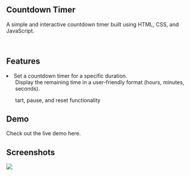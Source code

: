 <h2>Countdown Timer</h2>
<p>A simple and interactive countdown timer built using HTML, CSS, and JavaScript.</p><br>
<h2>Features</h2>
<li>
  Set a countdown timer for a specific duration.
  <ul>Display the remaining time in a user-friendly format (hours, minutes, seconds).</ul>
  <ul>tart, pause, and reset functionality</ul>
</li>
<h2>Demo</h2>
<p>Check out the live demo <href="https://github.com/agupta890/Countdown-Timer">here</href>.</p>
<h2>Screenshots</h2>
<img src="C:\Users\dell\OneDrive\Pictures\Screenshot\timer.png"></img>
